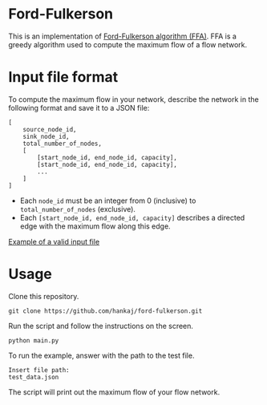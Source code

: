 # Ford-Fulkerson

This is an implementation of [Ford-Fulkerson algorithm (FFA)](https://en.wikipedia.org/wiki/Ford%E2%80%93Fulkerson_algorithm). FFA is a greedy algorithm used to compute the maximum flow of a flow network.


# Input file format

To compute the maximum flow in your network, describe the network in the following format and save it to a JSON file:

```
[
    source_node_id,
    sink_node_id,
    total_number_of_nodes,
    [
        [start_node_id, end_node_id, capacity],
        [start_node_id, end_node_id, capacity],
        ...
    ]
]
```

- Each `node_id` must be an integer from 0 (inclusive) to `total_number_of_nodes` (exclusive).
- Each `[start_node_id, end_node_id, capacity]` describes a directed edge with the maximum flow along this edge.

[Example of a valid input file](test_data.json)


# Usage

Clone this repository.

```
git clone https://github.com/hankaj/ford-fulkerson.git
```

Run the script and follow the instructions on the screen.

```
python main.py
```

To run the example, answer with the path to the test file.

```
Insert file path:
test_data.json
```

The script will print out the maximum flow of your flow network.
